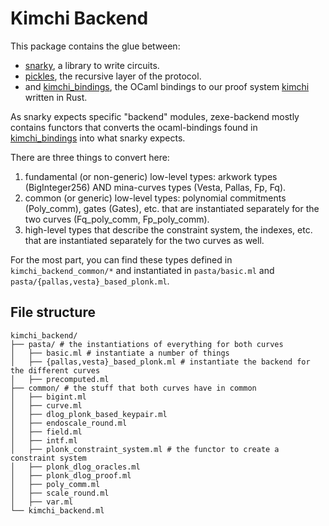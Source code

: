 # Kimchi Backend

This package contains the glue between:

* [snarky](https://github.com/o1-labs/snarkyjs), a library to write circuits.
* [pickles](https://github.com/MinaProtocol/mina/tree/develop/src/lib/pickles), the recursive layer of the protocol.
* and [kimchi_bindings](../kimchi_bindings), the OCaml bindings to our proof system [kimchi](https://www.github.com/o1-labs/proof-systems) written in Rust.

As snarky expects specific "backend" modules, zexe-backend mostly contains functors that converts the ocaml-bindings found in [kimchi_bindings](../kimchi_bindings) into what snarky expects.

There are three things to convert here:

1. fundamental (or non-generic) low-level types: arkwork types (BigInteger256) AND mina-curves types (Vesta, Pallas, Fp, Fq).
2. common (or generic) low-level types: polynomial commitments (Poly_comm), gates (Gates), etc. that are instantiated separately for the two curves (Fq_poly_comm, Fp_poly_comm).
3. high-level types that describe the constraint system, the indexes, etc. that are instantiated separately for the two curves as well.

For the most part, you can find these types defined in `kimchi_backend_common/*` and instantiated in `pasta/basic.ml` and `pasta/{pallas,vesta}_based_plonk.ml`.

## File structure

```
kimchi_backend/
├── pasta/ # the instantiations of everything for both curves
│   ├── basic.ml # instantiate a number of things
│   ├── {pallas,vesta}_based_plonk.ml # instantiate the backend for the different curves
│   ├── precomputed.ml
├── common/ # the stuff that both curves have in common
│   ├── bigint.ml
│   ├── curve.ml
│   ├── dlog_plonk_based_keypair.ml
│   ├── endoscale_round.ml
│   ├── field.ml
│   ├── intf.ml
│   ├── plonk_constraint_system.ml # the functor to create a constraint system
│   ├── plonk_dlog_oracles.ml
│   ├── plonk_dlog_proof.ml
│   ├── poly_comm.ml
│   ├── scale_round.ml
│   ├── var.ml
└── kimchi_backend.ml
```
